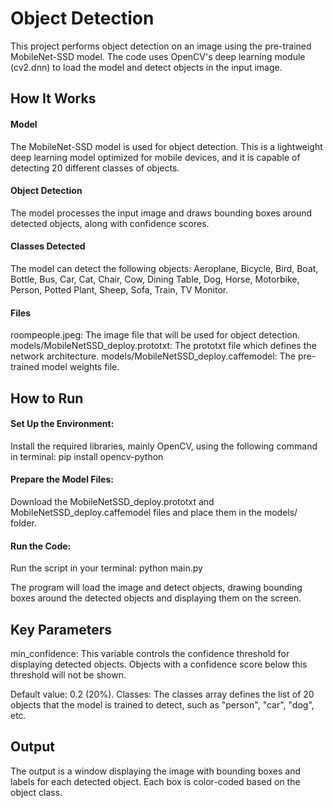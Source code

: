 # Object Detection
This project performs object detection on an image using the pre-trained MobileNet-SSD model. The code uses OpenCV's deep learning module (cv2.dnn) to load the model and detect objects in the input image.

## How It Works
#### Model 
The MobileNet-SSD model is used for object detection. This is a lightweight deep learning model optimized for mobile devices, and it is capable of detecting 20 different classes of objects.
#### Object Detection
The model processes the input image and draws bounding boxes around detected objects, along with confidence scores.
#### Classes Detected
The model can detect the following objects:
Aeroplane, Bicycle, Bird, Boat, Bottle, Bus, Car, Cat, Chair, Cow, Dining Table, Dog, Horse, Motorbike, Person, Potted Plant, Sheep, Sofa, Train, TV Monitor.
#### Files
roompeople.jpeg: The image file that will be used for object detection.
models/MobileNetSSD_deploy.prototxt: The prototxt file which defines the network architecture.
models/MobileNetSSD_deploy.caffemodel: The pre-trained model weights file.

## How to Run
#### Set Up the Environment:
Install the required libraries, mainly OpenCV, using the following command in terminal:
pip install opencv-python
#### Prepare the Model Files:
Download the MobileNetSSD_deploy.prototxt and MobileNetSSD_deploy.caffemodel files and place them in the models/ folder.
#### Run the Code:
Run the script in your terminal:
python main.py

The program will load the image and detect objects, drawing bounding boxes around the detected objects and displaying them on the screen.

## Key Parameters
min_confidence: This variable controls the confidence threshold for displaying detected objects. Objects with a confidence score below this threshold will not be shown.

Default value: 0.2 (20%).
Classes: The classes array defines the list of 20 objects that the model is trained to detect, such as "person", "car", "dog", etc.

## Output
The output is a window displaying the image with bounding boxes and labels for each detected object. Each box is color-coded based on the object class.